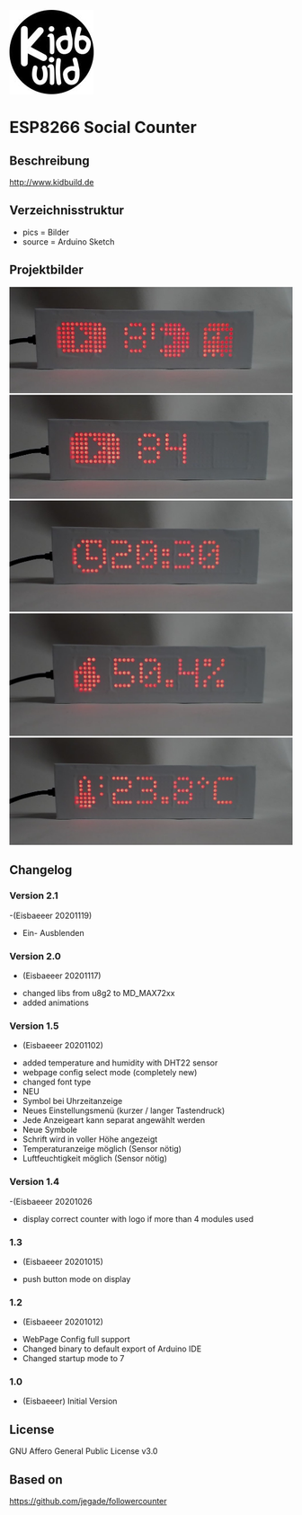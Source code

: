 ![Logo](pics/logo.jpg)
# ESP8266 Social Counter

## Beschreibung
http://www.kidbuild.de
 
## Verzeichnisstruktur
- pics = Bilder
- source = Arduino Sketch

## Projektbilder
![Logo](pics/counter1.jpg)
![Logo](pics/counter2.jpg)
![Logo](pics/counter3.jpg)
![Logo](pics/counter4.jpg)
![Logo](pics/counter5.jpg)

## Changelog

### Version 2.1
-(Eisbaeeer 20201119)
+ Ein- Ausblenden
 
### Version 2.0
- (Eisbaeeer 20201117)
+ changed libs from u8g2 to MD_MAX72xx
+ added animations

### Version 1.5
- (Eisbaeeer 20201102)
+ added temperature and humidity with DHT22 sensor
+ webpage config select mode (completely new)
+ changed font type
+ NEU
+ Symbol bei Uhrzeitanzeige
+ Neues Einstellungsmenü (kurzer / langer Tastendruck)
+ Jede Anzeigeart kann separat angewählt werden
+ Neue Symbole
+ Schrift wird in voller Höhe angezeigt
+ Temperaturanzeige möglich (Sensor nötig)
+ Luftfeuchtigkeit möglich (Sensor nötig)

### Version 1.4
-(Eisbaeeer 20201026
+ display correct counter with logo if more than 4 modules used

### 1.3
- (Eisbaeeer 20201015)   
+ push button mode on display

### 1.2
- (Eisbaeeer 20201012)   
+ WebPage Config full support
+ Changed binary to default export of Arduino IDE
+ Changed startup mode to 7

### 1.0
- (Eisbaeeer)
Initial Version

## License
GNU Affero General Public License v3.0

## Based on
https://github.com/jegade/followercounter